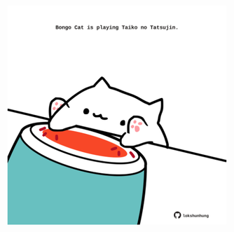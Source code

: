 <!-- built at 14/08/2021, 16:03:14 UTC -->
<p align="center">
  <img width="500" height="500" src="./ReadmeImage.svg">
</p>
